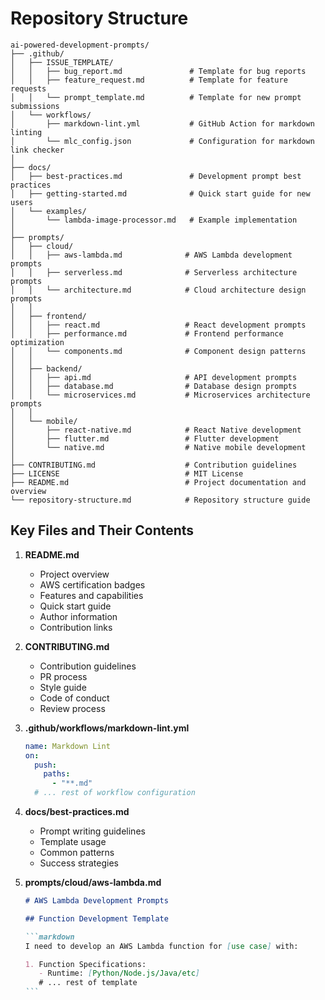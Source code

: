 # Repository Structure

```plaintext
ai-powered-development-prompts/
├── .github/
│   ├── ISSUE_TEMPLATE/
│   │   ├── bug_report.md               # Template for bug reports
│   │   ├── feature_request.md          # Template for feature requests
│   │   └── prompt_template.md          # Template for new prompt submissions
│   └── workflows/
│       ├── markdown-lint.yml           # GitHub Action for markdown linting
│       └── mlc_config.json             # Configuration for markdown link checker
│
├── docs/
│   ├── best-practices.md               # Development prompt best practices
│   ├── getting-started.md              # Quick start guide for new users
│   └── examples/
│       └── lambda-image-processor.md   # Example implementation
│
├── prompts/
│   ├── cloud/
│   │   ├── aws-lambda.md              # AWS Lambda development prompts
│   │   ├── serverless.md              # Serverless architecture prompts
│   │   └── architecture.md            # Cloud architecture design prompts
│   │
│   ├── frontend/
│   │   ├── react.md                   # React development prompts
│   │   ├── performance.md             # Frontend performance optimization
│   │   └── components.md              # Component design patterns
│   │
│   ├── backend/
│   │   ├── api.md                     # API development prompts
│   │   ├── database.md                # Database design prompts
│   │   └── microservices.md           # Microservices architecture prompts
│   │
│   └── mobile/
│       ├── react-native.md            # React Native development
│       ├── flutter.md                 # Flutter development
│       └── native.md                  # Native mobile development
│
├── CONTRIBUTING.md                    # Contribution guidelines
├── LICENSE                            # MIT License
├── README.md                          # Project documentation and overview
└── repository-structure.md            # Repository structure guide
```

## Key Files and Their Contents

1. **README.md**

   - Project overview
   - AWS certification badges
   - Features and capabilities
   - Quick start guide
   - Author information
   - Contribution links

2. **CONTRIBUTING.md**

   - Contribution guidelines
   - PR process
   - Style guide
   - Code of conduct
   - Review process

3. **.github/workflows/markdown-lint.yml**

   ```yaml
   name: Markdown Lint
   on:
     push:
       paths:
         - "**.md"
     # ... rest of workflow configuration
   ```

4. **docs/best-practices.md**

   - Prompt writing guidelines
   - Template usage
   - Common patterns
   - Success strategies

5. **prompts/cloud/aws-lambda.md**

   ````markdown
   # AWS Lambda Development Prompts

   ## Function Development Template

   ```markdown
   I need to develop an AWS Lambda function for [use case] with:

   1. Function Specifications:
      - Runtime: [Python/Node.js/Java/etc]
      # ... rest of template
   ```
   ````
